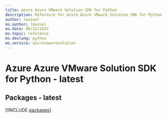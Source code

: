 ```yaml
---
title: Azure Azure VMware Solution SDK for Python
description: Reference for Azure Azure VMware Solution SDK for Python
author: lmazuel
ms.author: lmazuel
ms.data: 06/12/2023
ms.topic: reference
ms.devlang: python
ms.service: azurevmwaresolution
---
```

# Azure Azure VMware Solution SDK for Python - latest
## Packages - latest
[!INCLUDE [packages](azure-vmware-solution-index.md)]
